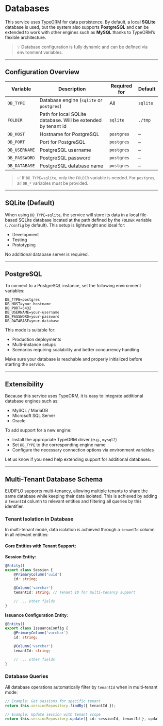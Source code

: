 # Databases

This service uses [TypeORM](https://typeorm.io/) for data persistence. By
default, a local **SQLite** database is used, but the system also supports
**PostgreSQL** and can be extended to work with other engines such as **MySQL**
thanks to TypeORM’s flexible architecture.

> 💡 Database configuration is fully dynamic and can be defined via environment
> variables.

---

## Configuration Overview

| Variable      | Description                                                   | Required for | Default  |
| ------------- | ------------------------------------------------------------- | ------------ | -------- |
| `DB_TYPE`     | Database engine (`sqlite` or `postgres`)                      | All          | `sqlite` |
| `FOLDER`      | Path for local SQLite database. Will be extended by tenant id | `sqlite`     | `./tmp`  |
| `DB_HOST`     | Hostname for PostgreSQL                                       | `postgres`   | –        |
| `DB_PORT`     | Port for PostgreSQL                                           | `postgres`   | –        |
| `DB_USERNAME` | PostgreSQL username                                           | `postgres`   | –        |
| `DB_PASSWORD` | PostgreSQL password                                           | `postgres`   | –        |
| `DB_DATABASE` | PostgreSQL database name                                      | `postgres`   | –        |

> ✅ If `DB_TYPE=sqlite`, only the `FOLDER` variable is needed. For `postgres`,
> all `DB_*` variables must be provided.

---

## SQLite (Default)

When using `DB_TYPE=sqlite`, the service will store its data in a local
file-based SQLite database located at the path defined by the `FOLDER` variable
(`./config` by default). This setup is lightweight and ideal for:

- Development
- Testing
- Prototyping

No additional database server is required.

---

## PostgreSQL

To connect to a PostgreSQL instance, set the following environment variables:

```env
DB_TYPE=postgres
DB_HOST=your-hostname
DB_PORT=5432
DB_USERNAME=your-username
DB_PASSWORD=your-password
DB_DATABASE=your-database
```

This mode is suitable for:

- Production deployments
- Multi-instance setups
- Scenarios requiring scalability and better concurrency handling

Make sure your database is reachable and properly initialized before starting
the service.

---

## Extensibility

Because this service uses TypeORM, it is easy to integrate additional database
engines such as:

- MySQL / MariaDB
- Microsoft SQL Server
- Oracle

To add support for a new engine:

- Install the appropriate TypeORM driver (e.g., `mysql2`)
- Set `DB_TYPE` to the corresponding engine name
- Configure the necessary connection options via environment variables

Let us know if you need help extending support for additional databases.

---

## Multi-Tenant Database Schema

EUDIPLO supports multi-tenancy, allowing multiple tenants to share the same
database while keeping their data isolated. This is achieved by adding a
`tenantId` column to relevant entities and filtering all queries by this
identifier.

### Tenant Isolation in Database

In multi-tenant mode, data isolation is achieved through a `tenantId` column in
all relevant entities:

#### Core Entities with Tenant Support:

**Session Entity:**

```typescript
@Entity()
export class Session {
    @PrimaryColumn('uuid')
    id: string;

    @Column('varchar')
    tenantId: string; // Tenant ID for multi-tenancy support

    // ... other fields
}
```

**Issuance Configuration Entity:**

```typescript
@Entity()
export class IssuanceConfig {
    @PrimaryColumn('varchar')
    id: string;

    @Column('varchar')
    tenantId: string;

    // ... other fields
}
```

### Database Queries

All database operations automatically filter by `tenantId` when in multi-tenant
mode:

```typescript
// Example: Get sessions for specific tenant
return this.sessionRepository.findBy({ tenantId });

// Example: Update session with tenant scope
return this.sessionRepository.update({ id: sessionId, tenantId }, updateData);
```
